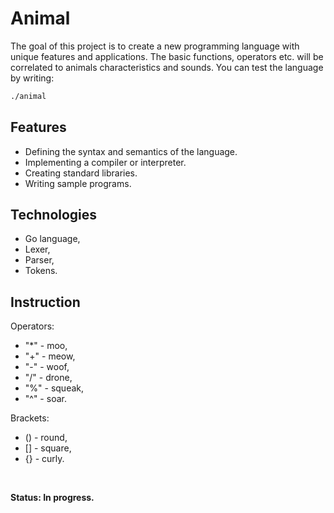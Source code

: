 # Animal

The goal of this project is to create a new programming language with unique features and applications. The basic functions, operators etc. will be correlated to animals characteristics and sounds.
You can test the language by writing:

```bash
./animal
```

## Features

* Defining the syntax and semantics of the language.
* Implementing a compiler or interpreter.
* Creating standard libraries.
* Writing sample programs.

## Technologies

* Go language,
* Lexer,
* Parser,
* Tokens.

## Instruction

Operators:

* "*" - moo,
* "+" - meow,
* "-" - woof,
* "/" - drone,
* "%" - squeak,
* "^" - soar.

Brackets:

* () - round,
* [] - square,
* {} - curly.

<br>

**Status: In progress.**
